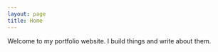 ```yaml
---
layout: page
title: Home
---
```



Welcome to my portfolio website. I build things and write about them.
